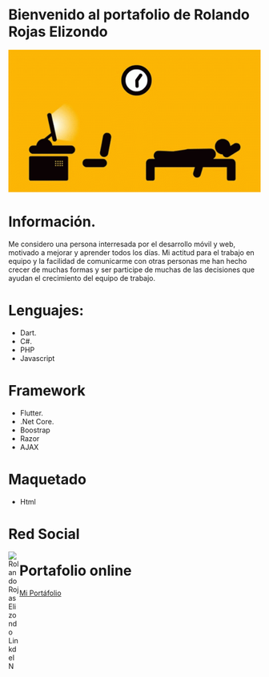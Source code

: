 # Bienvenido al portafolio de Rolando Rojas Elizondo


![Farmers Market Finder Demo](video/porta.gif)

# Información.

Me considero una persona interresada por el desarrollo móvil y web, motivado a mejorar y aprender todos los días.
Mi actitud para el trabajo en equipo y la facilidad de comunicarme con otras personas me han hecho crecer de muchas formas y ser participe de muchas de las decisiones que ayudan el crecimiento del equipo de trabajo.

# Lenguajes:

- Dart.
- C#.
- PHP
- Javascript

# Framework

-  Flutter.
- .Net Core.
-  Boostrap
-  Razor
-  AJAX

# Maquetado

- Html
# Red Social

<a href="https://www.linkedin.com/in/rolando-rojas-370111122/">
  <img align="left" alt="Rolando Rojas Elizondo LinkdeIN" width="22px" src="https://cdn.jsdelivr.net/npm/simple-icons@v3/icons/linkedin.svg" />
</a>

# Portafolio online  
<a href="https://lottoappnuevostiempos.herokuapp.com/">Mi Portáfolio </a>
